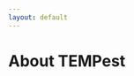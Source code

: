 ```yaml
---
layout: default
---
```


# About TEMPest
<!-- It is written in go, uses cobra, viper, blabla bla -->